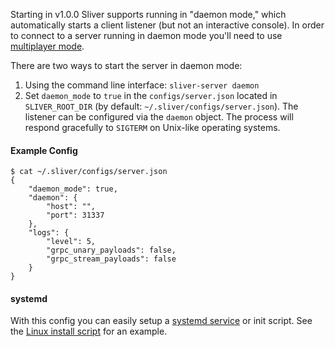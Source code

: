 Starting in v1.0.0 Sliver supports running in "daemon mode," which automatically starts a client listener (but not an interactive console). In order to connect to a server running in daemon mode you'll need to use [multiplayer mode](/docs?name=Multi-player+Mode).

There are two ways to start the server in daemon mode:

1. Using the command line interface: `sliver-server daemon`
2. Set `daemon_mode` to `true` in the `configs/server.json` located in `SLIVER_ROOT_DIR` (by default: `~/.sliver/configs/server.json`). The listener can be configured via the `daemon` object. The process will respond gracefully to `SIGTERM` on Unix-like operating systems.

#### Example Config

```
$ cat ~/.sliver/configs/server.json
{
    "daemon_mode": true,
    "daemon": {
        "host": "",
        "port": 31337
    },
    "logs": {
        "level": 5,
        "grpc_unary_payloads": false,
        "grpc_stream_payloads": false
    }
}
```

#### systemd

With this config you can easily setup a [systemd service](https://www.linode.com/docs/quick-answers/linux/start-service-at-boot/) or init script. See the [Linux install script](/docs?name=Linux-Install-Script) for an example.
